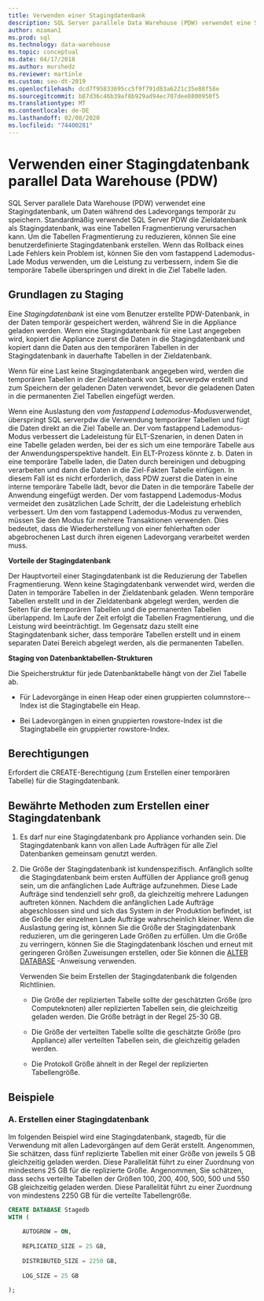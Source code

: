 ```yaml
---
title: Verwenden einer Stagingdatenbank
description: SQL Server parallele Data Warehouse (PDW) verwendet eine Stagingdatenbank, um Daten während des Ladevorgangs temporär zu speichern.
author: mzaman1
ms.prod: sql
ms.technology: data-warehouse
ms.topic: conceptual
ms.date: 04/17/2018
ms.author: murshedz
ms.reviewer: martinle
ms.custom: seo-dt-2019
ms.openlocfilehash: dcd7f95833695cc5f9f791d83a6221c35e88f58e
ms.sourcegitcommit: b87d36c46b39af8b929ad94ec707dee8800950f5
ms.translationtype: MT
ms.contentlocale: de-DE
ms.lasthandoff: 02/08/2020
ms.locfileid: "74400281"
---
```

# <a name="using-a-staging-database-in-parallel-data-warehouse-pdw"></a>Verwenden einer Stagingdatenbank parallel Data Warehouse (PDW)
SQL Server parallele Data Warehouse (PDW) verwendet eine Stagingdatenbank, um Daten während des Ladevorgangs temporär zu speichern. Standardmäßig verwendet SQL Server PDW die Zieldatenbank als Stagingdatenbank, was eine Tabellen Fragmentierung verursachen kann. Um die Tabellen Fragmentierung zu reduzieren, können Sie eine benutzerdefinierte Stagingdatenbank erstellen. Wenn das Rollback eines Lade Fehlers kein Problem ist, können Sie den vom fastappend Lademodus-Lade Modus verwenden, um die Leistung zu verbessern, indem Sie die temporäre Tabelle überspringen und direkt in die Ziel Tabelle laden.  
  
## <a name="StagingDatabase"></a>Grundlagen zu Staging  
Eine *Stagingdatenbank* ist eine vom Benutzer erstellte PDW-Datenbank, in der Daten temporär gespeichert werden, während Sie in die Appliance geladen werden. Wenn eine Stagingdatenbank für eine Last angegeben wird, kopiert die Appliance zuerst die Daten in die Stagingdatenbank und kopiert dann die Daten aus den temporären Tabellen in der Stagingdatenbank in dauerhafte Tabellen in der Zieldatenbank.  
  
Wenn für eine Last keine Stagingdatenbank angegeben wird, werden die temporären Tabellen in der Zieldatenbank von SQL serverpdw erstellt und zum Speichern der geladenen Daten verwendet, bevor die geladenen Daten in die permanenten Ziel Tabellen eingefügt werden.  
  
Wenn eine Auslastung den *vom fastappend Lademodus-Modus*verwendet, überspringt SQL serverpdw die Verwendung temporärer Tabellen und fügt die Daten direkt an die Ziel Tabelle an. Der vom fastappend Lademodus-Modus verbessert die Ladeleistung für ELT-Szenarien, in denen Daten in eine Tabelle geladen werden, bei der es sich um eine temporäre Tabelle aus der Anwendungsperspektive handelt. Ein ELT-Prozess könnte z. b. Daten in eine temporäre Tabelle laden, die Daten durch bereinigen und debugping verarbeiten und dann die Daten in die Ziel-Fakten Tabelle einfügen. In diesem Fall ist es nicht erforderlich, dass PDW zuerst die Daten in eine interne temporäre Tabelle lädt, bevor die Daten in die temporäre Tabelle der Anwendung eingefügt werden. Der vom fastappend Lademodus-Modus vermeidet den zusätzlichen Lade Schritt, der die Ladeleistung erheblich verbessert. Um den vom fastappend Lademodus-Modus zu verwenden, müssen Sie den Modus für mehrere Transaktionen verwenden. Dies bedeutet, dass die Wiederherstellung von einer fehlerhaften oder abgebrochenen Last durch ihren eigenen Ladevorgang verarbeitet werden muss.  
  
**Vorteile der Stagingdatenbank**  
  
Der Hauptvorteil einer Stagingdatenbank ist die Reduzierung der Tabellen Fragmentierung. Wenn keine Stagingdatenbank verwendet wird, werden die Daten in temporäre Tabellen in der Zieldatenbank geladen. Wenn temporäre Tabellen erstellt und in der Zieldatenbank abgelegt werden, werden die Seiten für die temporären Tabellen und die permanenten Tabellen überlappend. Im Laufe der Zeit erfolgt die Tabellen Fragmentierung, und die Leistung wird beeinträchtigt. Im Gegensatz dazu stellt eine Stagingdatenbank sicher, dass temporäre Tabellen erstellt und in einem separaten Datei Bereich abgelegt werden, als die permanenten Tabellen.  
  
**Staging von Datenbanktabellen-Strukturen**  
  
Die Speicherstruktur für jede Datenbanktabelle hängt von der Ziel Tabelle ab.  
  
-   Für Ladevorgänge in einen Heap oder einen gruppierten columnstore--Index ist die Stagingtabelle ein Heap.  
  
-   Bei Ladevorgängen in einen gruppierten rowstore-Index ist die Stagingtabelle ein gruppierter rowstore-Index.  
  
## <a name="Permissions"></a>Berechtigungen  
Erfordert die CREATE-Berechtigung (zum Erstellen einer temporären Tabelle) für die Stagingdatenbank. 

<!-- MISSING LINKS

For more information, see [Grant Permissions to load data](grant-permissions-to-load-data.md).  

-->
  
## <a name="CreatingStagingDatabase"></a>Bewährte Methoden zum Erstellen einer Stagingdatenbank  
  
1.  Es darf nur eine Stagingdatenbank pro Appliance vorhanden sein. Die Stagingdatenbank kann von allen Lade Aufträgen für alle Ziel Datenbanken gemeinsam genutzt werden.  
  
2.  Die Größe der Stagingdatenbank ist kundenspezifisch. Anfänglich sollte die Stagingdatenbank beim ersten Auffüllen der Appliance groß genug sein, um die anfänglichen Lade Aufträge aufzunehmen. Diese Lade Aufträge sind tendenziell sehr groß, da gleichzeitig mehrere Ladungen auftreten können. Nachdem die anfänglichen Lade Aufträge abgeschlossen sind und sich das System in der Produktion befindet, ist die Größe der einzelnen Lade Aufträge wahrscheinlich kleiner. Wenn die Auslastung gering ist, können Sie die Größe der Stagingdatenbank reduzieren, um die geringeren Lade Größen zu erfüllen. Um die Größe zu verringern, können Sie die Stagingdatenbank löschen und erneut mit geringeren Größen Zuweisungen erstellen, oder Sie können die [ALTER DATABASE](../t-sql/statements/alter-database-transact-sql.md?tabs=sqlpdw) -Anweisung verwenden.  
  
    Verwenden Sie beim Erstellen der Stagingdatenbank die folgenden Richtlinien.  
  
    -   Die Größe der replizierten Tabelle sollte der geschätzten Größe (pro Computeknoten) aller replizierten Tabellen sein, die gleichzeitig geladen werden. Die Größe beträgt in der Regel 25-30 GB.  
  
    -   Die Größe der verteilten Tabelle sollte die geschätzte Größe (pro Appliance) aller verteilten Tabellen sein, die gleichzeitig geladen werden.  
  
    -   Die Protokoll Größe ähnelt in der Regel der replizierten Tabellengröße.  
  
## <a name="Examples"></a>Beispiele  
  
### <a name="a-create-a-staging-database"></a>A. Erstellen einer Stagingdatenbank 
Im folgenden Beispiel wird eine Stagingdatenbank, stagedb, für die Verwendung mit allen Ladevorgängen auf dem Gerät erstellt. Angenommen, Sie schätzen, dass fünf replizierte Tabellen mit einer Größe von jeweils 5 GB gleichzeitig geladen werden. Diese Parallelität führt zu einer Zuordnung von mindestens 25 GB für die replizierte Größe. Angenommen, Sie schätzen, dass sechs verteilte Tabellen der Größen 100, 200, 400, 500, 500 und 550 GB gleichzeitig geladen werden. Diese Parallelität führt zu einer Zuordnung von mindestens 2250 GB für die verteilte Tabellengröße.  
  
```sql  
CREATE DATABASE Stagedb  
WITH (  
  
    AUTOGROW = ON,  
  
    REPLICATED_SIZE = 25 GB,  
  
    DISTRIBUTED_SIZE = 2250 GB,  
  
    LOG_SIZE = 25 GB  
  
);  
```  

<!-- MISSING LINKS
 
## See Also  
[Common metadata query examples](metadata-query-examples.md)  

-->
  
